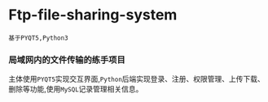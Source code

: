 # Ftp-file-sharing-system
`基于PYQT5,Python3`
### 局域网内的文件传输的练手项目

主体使用`PYQT5`实现交互界面,`Python`后端实现登录、注册、权限管理、上传下载、删除等功能,使用`MySQL`记录管理相关信息。
